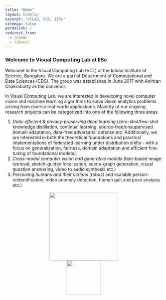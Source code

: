 ```yaml
---
title: "Home"
layout: homelay
excerpt: "VCLab, CDS, IISc"
sitemap: false
permalink: /
redirect_from: 
  - /home/
  - /about/
---
```


### Welcome to Visual Computing Lab at IISc

Welcome to the Visual Computing Lab (VCL) at the Indian Institute of Science, Bangalore. We are a part of Department of Computational and Data Sciences (CDS). The group was established in June 2017 with Anirban Chakraborty as the convenor. 

In Visual Computing Lab, we are interested in developing novel computer vision and machine learning algorithms to solve visual analytics problems arising from diverse real-world applications. Majority of our ongoing research projects can be categorized into one of the following three areas 
1. *Data-efficient & privacy-preserving deep learning* (zero-shot/few-shot knowledge distillation, continual learning, source-free/unsupervised domain adaptation, data-free adversarial defense etc. Additionally, we are interested in both the theoretical foundations and practical implementations of federated learning under distribution shifts - with a focus on generalization, fairness, domain adaptation and efficient fine-tuning of foundational models.)
2. *Cross-modal computer vision and generative models* (text-based image retrieval, sketch-guided localization, scene-graph generation, visual question answering, video to audio synthesis etc.) 
3. *Perceiving humans and their actions* (robust and scalable person-reidentification, video anomaly detection, human gait and pose analysis etc.)

<figure class="centered">
  <p align="center">
    <img src="{{ site.url }}{{ site.baseurl }}/images/logo/cds_logo.png" style="margin-right:50px;margin-left:50px;width: 220px" >
    <img src="{{ site.url }}{{ site.baseurl }}/images/logo/iisc_logo.png" style="margin-right:10px;margin-left:10px;width: 110px">
    </p>
</figure>
